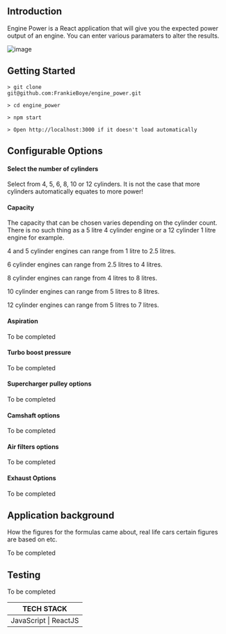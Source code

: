 ## Introduction

Engine Power is a React application that will give you the expected power output of an engine. You can enter various paramaters to alter the results.

![image](https://user-images.githubusercontent.com/44870179/82542494-f98e6c80-9b49-11ea-91a5-ae6df14d7fab.png)

## Getting Started

```
> git clone
git@github.com:FrankieBoye/engine_power.git

> cd engine_power

> npm start

> Open http://localhost:3000 if it doesn't load automatically

```

## Configurable Options

#### Select the number of cylinders

Select from 4, 5, 6, 8, 10 or 12 cylinders. It is not the case that more cylinders automatically equates to more power!

#### Capacity

The capacity that can be chosen varies depending on the cylinder count. There is no such thing as a 5 litre 4 cylinder engine or a 12 cylinder 1 litre engine for example.

4 and 5 cylinder engines can range from 1 litre to 2.5 litres.

6 cylinder engines can range from 2.5 litres to 4 litres.

8 cylinder engines can range from 4 litres to 8 litres.

10 cylinder engines can range from 5 litres to 8 litres.

12 cylinder engines can range from 5 litres to 7 litres.

#### Aspiration

To be completed

#### Turbo boost pressure

To be completed

#### Supercharger pulley options

To be completed

#### Camshaft options

To be completed

#### Air filters options

To be completed

#### Exhaust Options

To be completed

## Application background

How the figures for the formulas came about, real life cars certain figures are based on etc.

To be completed


## Testing

To be completed


|      TECH STACK                                      |
|    :------:                                          |
|JavaScript \| ReactJS
